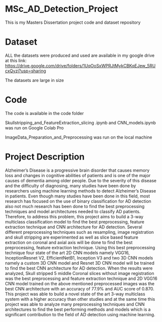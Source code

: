 # MSc_AD_Detection_Project
This is my Masters Dissertation project code and dataset repository

# Dataset

ALL the datasets were produced and used are available in my google drive at this link:
https://drive.google.com/drive/folders/1UqOoSxWPRJtMykCBKqEJew_5RUcxQyzj?usp=sharing

The datasets are large in size 


# Code

The code is available in the code folder

Skullstripping_and_FeatureExtraction_slicing .ipynb and CNN_models.ipynb was run on Google Colab Pro

ImageData_Preparation_and_Preprocessing was run on the local machine

# Project Description

Alzheimer’s Disease is a progressive brain disorder that causes memory loss and changes in cognitive abilities of patients and is one of the major causes of dementia among older people. Due to the severity of this disease and the difficulty of diagnosing, many studies have been done by researchers using machine learning methods to detect Alzheimer’s Disease in patients. Even though many studies have been done in this field, most research has focused on the use of binary classification for AD detection also not much research has been done to find the best preprocessing techniques and model architectures needed to classify AD patients. Therefore, to address this problem, this project aims to build a 3-way multiclass classification model to find the best preprocessing, feature extraction technique and CNN architecture for AD detection. Several different preprocessing techniques such as resampling, image registration and skull stripping are experimented as well as slice based feature extraction on coronal and axial axis will be done to find the best preprocessing, feature extraction technique. Using this best preprocessing technique four state of the art 2D CNN models namely VGG16, InceptionResnet V2, EfficientNetB1, Inception V3 and two 3D CNN models namely a custom 3D CNN model and Resnet 3D CNN model will be trained to find the best CNN architecture for AD detection. When the results were analyzed, Skull stripped 5 middle Coronal slices without image registration was the best preprocessing and feature extraction technique and 2D VGG16 CNN model trained on the above mentioned preprocessed images was the best CNN architecture with an accuracy of 77.9% and AUC score of 0.870. This project was able to build a novel state of the art 3-way multiclass system with a higher accuracy than other studies and at the same time this project was able to analyze many preprocessing techniques and CNN architectures to find the best performing methods and models which is a significant contribution to the field of AD detection using machine learning.

